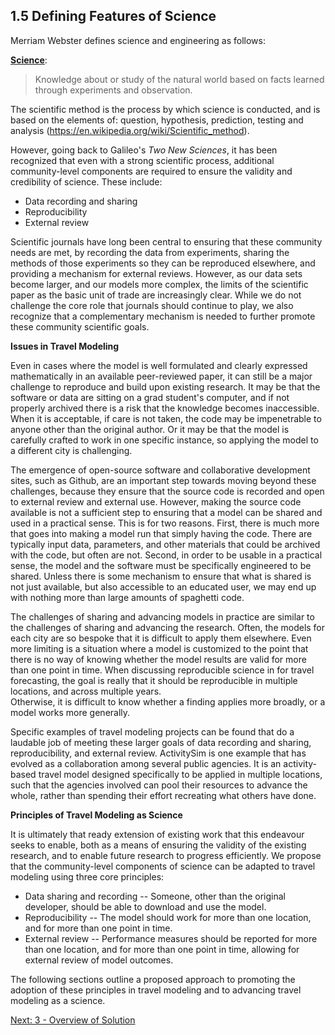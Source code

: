 ## 1.5	Defining Features of Science

Merriam Webster defines science and engineering as follows:

**[Science](http://www.merriam-webster.com/dictionary/science)**:  
> Knowledge about or study of the natural world based on facts learned through experiments and observation. 

The scientific method is the process by which science is conducted, and is based on the elements of: question, hypothesis, prediction, testing and analysis (https://en.wikipedia.org/wiki/Scientific_method).  

However, going back to Galileo's *Two New Sciences*, it has been recognized that even with a strong scientific process, additional community-level components are required to ensure the validity and credibility of science.  These include: 

* Data recording and sharing
* Reproducibility 
* External review

Scientific journals have long been central to ensuring that these community needs are met, by recording the data from experiments, sharing the methods of those experiments so they can be reproduced elsewhere, and providing a mechanism for external reviews.  However, as our data sets become larger, and our models more complex, the limits of the scientific paper as the basic unit of trade are increasingly clear.  While we do not challenge the core role that journals should continue to play, we also recognize that a complementary mechanism is needed to further promote these community scientific goals.  

**Issues in Travel Modeling** 

Even in cases where the model is well formulated and clearly expressed mathematically in an available peer-reviewed paper, it can still be a major challenge to reproduce and build upon existing research.  It may be that the software or data are sitting on a grad student's computer, and if not properly archived there is a risk that the knowledge becomes inaccessible.  When it is acceptable, if care is not taken, the code may be impenetrable to anyone other than the original author.  Or it may be that the model is carefully crafted to work in one specific instance, so applying the model to a different city is challenging.  

The emergence of open-source software and collaborative development sites, such as Github, are an important step towards moving beyond these challenges, because they ensure that the source code is recorded and open to external review and external use.  However, making the source code available is not a sufficient step to ensuring that a model can be shared and used in a practical sense.  This is for two reasons.  First, there is much more that goes into making a model run that simply having the code.  There are typically input data, parameters, and other materials that could be archived with the code, but often are not.  Second, in order to be usable in a practical sense, the model and the software must be specifically engineered to be shared.  Unless there is some mechanism to ensure that what is shared is not just available, but also accessible to an educated user, we may end up with nothing more than large amounts of spaghetti code.  

The challenges of sharing and advancing models in practice are similar to the challenges of sharing and advancing the research.  Often, the models for each city are so bespoke that it is difficult to apply them elsewhere.  Even more limiting is a situation where a model is customized to the point that there is no way of knowing whether the model results are valid for more than one point in time.  When discussing reproducible science in for travel forecasting, the goal is really that it should be reproducible in multiple locations, and across multiple years.  
Otherwise, it is difficult to know whether a finding applies more broadly, or a model works more generally. 

Specific examples of travel modeling projects can be found that do a laudable job of meeting these larger goals of data recording and sharing, reproducibility, and external review.  ActivitySim is one example that has evolved as a collaboration among several public agencies.  It is an activity-based travel model designed specifically to be applied in multiple locations, such that the agencies involved can pool their resources to advance the whole, rather than spending their effort recreating what others have done.  

**Principles of Travel Modeling as Science** 

It is ultimately that ready extension of existing work that this endeavour seeks to enable, both as a means of ensuring the validity of the existing research, and to enable future research to progress efficiently.  We propose that the community-level components of science can be adapted to travel modeling using three core principles: 

* Data sharing and recording -- Someone, other than the original developer, should be able to download and use the model.  
* Reproducibility -- The model should work for more than one location, and for more than one point in time.  
* External review -- Performance measures should be reported for more than one location, and for more than one point in time, allowing for external review of model outcomes.  

The following sections outline a proposed approach to promoting the adoption of these principles in travel modeling and to advancing travel modeling as a science.  

[Next: 3 - Overview of Solution](3-solution-overview.md)






